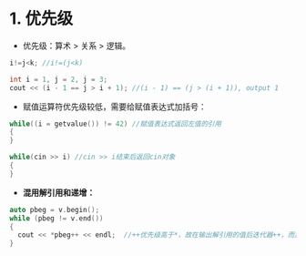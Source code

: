 # 1. 优先级
- 优先级：算术 > 关系 > 逻辑。
```C++
i!=j<k; //i!=(j<k)

int i = 1, j = 2, j = 3;
cout << (i - 1 == j > i + 1); //(i - 1) == (j > (i + 1)), output 1
```
- 赋值运算符优先级较低，需要给赋值表达式加括号：
```C++
while((i = getvalue()) != 42) //赋值表达式返回左值的引用
{
}

while(cin >> i) //cin >> i结束后返回cin对象
{
}
```
- **混用解引用和递增：**
```C++
auto pbeg = v.begin();
while (pbeg != v.end())
{
  cout << *pbeg++ << endl;  //++优先级高于*，故在输出解引用的值后迭代器++，而非所指内容++
}
```

